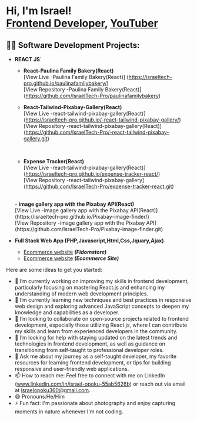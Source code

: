 <h1>Hi, I'm Israel! <br/><a href="https://github.com/IsraelTech-Pro">Frontend Developer</a>, <a href="https://www.youtube.com/channel/UCZKOXI8IIgMt7t-kiokPpRg">YouTuber</a></h1>

<h2>👨‍💻 Software Development Projects:</h2>

- <b>REACT JS</b>`

  - <b>React-Paulina Family Bakery(React)</b><br>
     [View Live -Paulina Family Bakery(React)]
     (https://israeltech-pro.github.io/paulinafamilybakery/)
    <br>
     [View Repository -Paulina Family Bakery(React)]
     (https://github.com/IsraelTech-Pro/paulinafamilybakery)

   - <b>React-Tailwind-Pixabay-Gallery(React)</b><br>
     [View Live -react-tailwind-pixabay-gallery(React)]
     (https://israeltech-pro.github.io/-react-tailwind-pixabay-gallery/)
      [View Repository -react-tailwind-pixabay-gallery(React)]
      (https://github.com/IsraelTech-Pro/-react-tailwind-pixabay-gallery.git)

      <br>
   - <b>Expense Tracker(React)</b><br>
      [View Live -react-tailwind-pixabay-gallery(React)]
      (https://israeltech-pro.github.io/expense-tracker-react/)
       <br>
       [View Repository -react-tailwind-pixabay-gallery]
       (https://github.com/IsraelTech-Pro/expense-tracker-react.git)
  <br>
      - <b> image gallery app with the Pixabay API(React)</b><br>
       [View Live -image gallery app with the Pixabay API(React)]
      (https://israeltech-pro.github.io/Pixabay-image-finder/)
       <br>
       [View Repository -image gallery app with the Pixabay API]
       (https://github.com/IsraelTech-Pro/Pixabay-image-finder.git)
    
- <b>Full Stack Web App (PHP,Javascript,Html,Css,Jquary,Ajax)</b>
  - [Ecommerce website](https://github.com/IsraelTech-Pro/FidomStore) <b><i>(Fidomstore)</b></i>
  - [Ecommerce website](https://github.com/IsraelTech-Pro/EccommerceSite) <b><i>(Ecommerce Site)</b></i>

Here are some ideas to get you started:

- 🔭 I’m currently working on improving my skills in frontend development, particularly focusing on mastering React.js and enhancing my understanding of modern web development principles.
- 🌱 I’m currently learning new techniques and best practices in responsive web design and exploring advanced JavaScript concepts to deepen my knowledge and capabilities as a developer.
- 👯 I’m looking to collaborate on open-source projects related to frontend development, especially those utilizing React.js, where I can contribute my skills and learn from experienced developers in the community.
- 🤔 I’m looking for help with staying updated on the latest trends and technologies in frontend development, as well as guidance on transitioning from self-taught to professional developer roles.
- 💬 Ask me about my journey as a self-taught developer, my favorite resources for learning frontend development, or tips for building responsive and user-friendly web applications.
- 📫 How to reach me: Feel free to connect with me on LinkedIn (www.linkedin.com/in/israel-opoku-55ab5626b) or reach out via email at israelopoku360@gmail.com.
- 😄 Pronouns:He/Him
- ⚡ Fun fact:  I'm passionate about photography and enjoy capturing moments in nature whenever I'm not coding.

